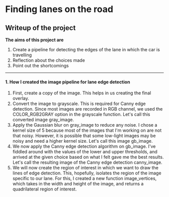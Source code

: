 # Finding lanes on the road

## Writeup of the project
**The aims of this project are**
 
1. Create a pipeline for detecting the edges of the lane in which the car is travelling
1. Reflection about the choices made
1. Point out the shortcomings

*****

#### 1. How I created the image pipeline for lane edge detection
  1. First, create a copy of the image. This helps in us creating the final overlay.
  1. Convert the image to grayscale. This is required for Canny edge detection. Since most images are recorded in RGB channel, we used the COLOR_RGB2GRAY option in the grayscale function. Let's call this converted image gray\_image.
  1. Apply the Gaussian blur on gray\_image to reduce any noise. I chose a kernel size of 5 because most of the images that I'm working on are not that noisy. However, it is possible that some low-light images may be noisy and need a higher kernel size. Let's call this image gb\_image.
  1. We now apply the Canny edge detection algorithm on gb\_image. I've fiddled around with the values of the lower and upper thresholds, and arrived at the given choice based on what I felt gave me the best results. Let's call the resulting image of the Canny edge detection canny\_image.
  1. We will now create the region of interest in which we want to draw the lines of edge detection. This, hopefully, isolates the region of the image specific to our lane. For this, I created a new function image\_vertices, which takes in the width and height of the image, and returns a quadrilateral region of interest.
